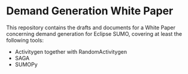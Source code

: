 # Demand Generation White Paper

This repository contains the drafts and documents for a White Paper concerning demand generation for Eclipse SUMO, covering at least the following tools:

* Activitygen together with RandomActivitygen
* SAGA
* SUMOPy

